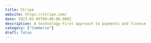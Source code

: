 ```yaml
---
title: Stripe
website: https://stripe.com/
date: 2023-02-05T00:00:00.000Z
description: A technology-first approach to payments and finance
category: ["Commerce"]
draft: false
---
```

